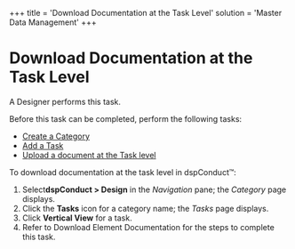 +++
title = 'Download Documentation at the Task Level'
solution = 'Master Data Management'
+++

# Download Documentation at the Task Level

A Designer performs this task.

Before this task can be completed, perform the following tasks:

  - [Create a Category](Create_a_Category)
  - [Add a Task](Add_a_Task)
  - [Upload a document at the Task
    level](Upload_Documentation_at_the_Task_Level)

To download documentation at the task level in dspConduct™:

1.  Select<span style="font-weight: bold;">dspConduct </span>**\>
    Design** in the *Navigation* pane; the *Category* page displays.
2.  Click the **Tasks** icon for a category name; the *Tasks* page
    displays.
3.  Click **Vertical View** for a task.
4.  Refer to
    <span id="Download Element Documentation" class="popUpLink">Download
    Element Documentation</span> for the steps to complete this task.
